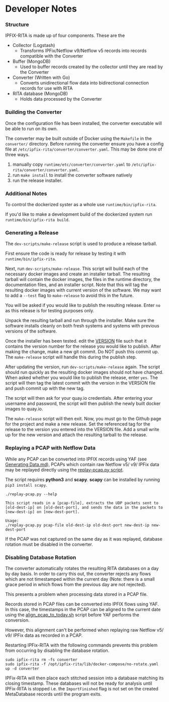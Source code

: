 # Developer Notes

### Structure

IPFIX-RITA is made up of four components. These are the

- Collector (Logstash)
  - Transforms IPFix/Netflow v9/Netflow v5 records into records compatible with the Converter
- Buffer (MongoDB)
  - Used to buffer records created by the collector until they are read by the Converter
- Converter (Written with Go)
  - Converts unidirectional flow data into bidirectional connection records for use with RITA
- RITA database (MongoDB)
  - Holds data processed by the Converter

### Building the Converter

Once the configuration file has been installed, the converter executable will be able to run
on its own.

The converter may be built outside of Docker using the `Makefile` in the
`converter/` directory. Before running the converter ensure you have a config
file at `/etc/ipfix-rita/converter/converter.yaml`. This may be done one of three ways.

1. manually copy `runtime/etc/converter/converter.yaml` to `/etc/ipfix-rita/converter/converter.yaml`.
2. run `make install` to install the converter software natively
3. run the release installer.

### Additional Notes
To control the dockerized syster as a whole use `runtime/bin/ipfix-rita`.

If you'd like to make a development build of the dockerized system run
`runtime/bin/ipfix-rita build`.

### Generating a Release

The `dev-scripts/make-release` script is used to produce a release tarball.

First ensure the code is ready for release by testing it with `runtime/bin/ipfix-rita`.

Next, run `dev-scripts/make-release`. This script will build each of the
necessary docker images and create an installer tarball.
The resulting tarball will contain the docker images, the files in the
runtime directory, the documentation files, and an installer script.
Note that this will tag the resulting docker images with current version of the
software. We may want to add a `--test` flag to `make-release`
to avoid this in the future.

You will be asked if you would like to publish the resulting release. Enter
`no` as this release is for testing purposes only.

Unpack the resulting tarball and run through the installer. Make sure the
software installs cleanly on both fresh systems and systems with previous
versions of the software.

Once the installer has been tested. edit the [VERSION](../VERSION) file
such that it contains the version number for the release you would like to
publish. After making the change, make a new git commit.
Do NOT push this commit up. The `make-release` script will handle this during
the publish step.

After updating the version, run `dev-scripts/make-release` again. The script
should run quickly as the resulting docker images should not have changed.
When asked whether you would like to publish the release, enter `yes`.
The script will then tag the latest commit with the version in the VERSION
file and push commit up with the new tag.

The script will then ask for your quay.io credentials. After entering
your username and password, the script will then publish the newly built
docker images to quay.io.

The `make-release` script will then exit. Now, you must go to the Github page
for the project and make a new release. Set the referenced tag for the release
to the version you entered into the VERSION file. Add a small write up for
the new version and attach the resulting tarball to the release.

### Replaying a PCAP with Netflow Data

While any PCAP can be converted into IPFIX records using YAF (see [Generating Data.md](./Generating%20Data.md)), PCAPs which contain raw Netflow v5/ v9/ IPFix
data may be replayed directly using the [replay-pcap.py script](../dev-scripts/replay-pcap.py).

The script requires **python3** and **scapy**. **scapy** can be installed by running `pip3 install scapy`.

```
./replay-pcap.py --help

This script reads in a [pcap-file], extracts the UDP packets sent to
[old-dest-ip] on [old-dest-port], and sends the data in the packets to
[new-dest-ip] on [new-dest-port].

Usage:
./replay-pcap.py pcap-file old-dest-ip old-dest-port new-dest-ip new-dest-port
```

If the PCAP was not captured on the same day as it was replayed, database rotation
must be disabled in the converter.

### Disabling Database Rotation

The converter automatically rotates the resulting RITA databases on a day by day basis.
In order to carry this out, the converter rejects any flows which are not timestamped
within the current day (Note: there is a small grace period in which flows from the
previous day are not rejected).

This presents a problem when processing data stored in a PCAP file.

Records stored in PCAP files can be converted into IPFIX flows using YAF. In this case, the timestamps
in the PCAP can be aligned to the current date using the [align_pcap_to_today.sh](../dev-scripts/align_pcap_to_today.sh) script before YAF performs the conversion.

However, this alignment can't be performed when replaying raw
Netflow v5/ v9/ IPFix data as recorded in a PCAP.

Restarting IPFix-RITA with the following commands prevents this problem from
occurring by disabling the database rotation.
```
sudo ipfix-rita rm -fs converter
sudo ipfix-rita -f /opt/ipfix-rita/lib/docker-compose/no-rotate.yaml up -d converter
```

IPFix-RITA will then place each stitched session into a database matching its
closing timestamp. These databases will not be ready for analysis until IPFix-RITA
is stopped i.e. the `ImportFinished` flag is not set on the created MetaDatabase
records until the program exits.
